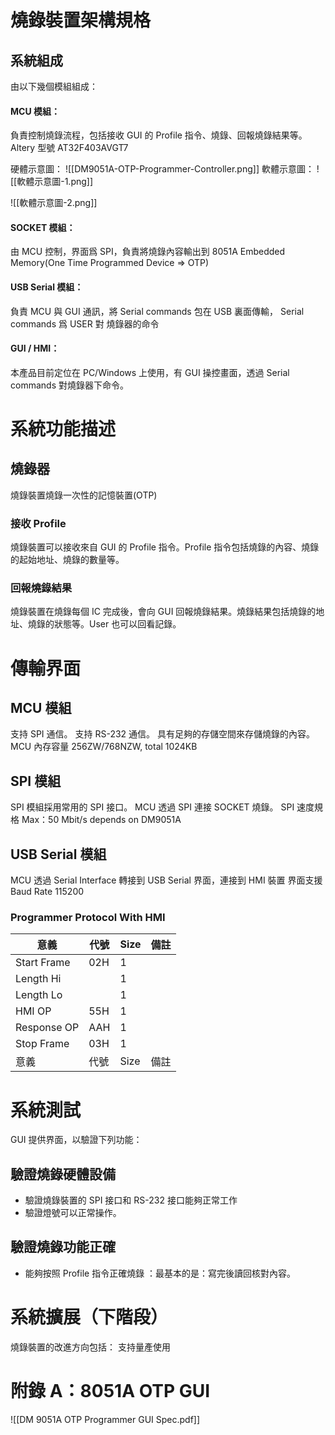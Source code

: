 
# 燒錄裝置架構規格

## 系統組成
由以下幾個模組組成：
#### MCU 模組：
負責控制燒錄流程，包括接收 GUI 的 Profile 指令、燒錄、回報燒錄結果等。
Altery 型號  AT32F403AVGT7

硬體示意圖：
![[DM9051A-OTP-Programmer-Controller.png]]
軟體示意圖：
![[軟體示意圖-1.png]]

![[軟體示意圖-2.png]]
#### SOCKET 模組：
由 MCU 控制，界面爲 SPI，負責將燒錄內容輸出到 8051A Embedded Memory(One Time Programmed Device => OTP)
#### USB Serial 模組：
負責 MCU 與 GUI 通訊，將 Serial commands 包在 USB 裏面傳輸， Serial commands 爲 USER 對 燒錄器的命令
#### GUI / HMI：
本產品目前定位在 PC/Windows 上使用，有 GUI 操控畫面，透過 Serial commands 對燒錄器下命令。

# 系統功能描述
## 燒錄器
燒錄裝置燒錄一次性的記憶裝置(OTP)
### 接收 Profile
燒錄裝置可以接收來自 GUI 的 Profile 指令。Profile 指令包括燒錄的內容、燒錄的起始地址、燒錄的數量等。
### 回報燒錄結果
燒錄裝置在燒錄每個 IC 完成後，會向 GUI 回報燒錄結果。燒錄結果包括燒錄的地址、燒錄的狀態等。User 也可以回看記錄。


# 傳輸界面
## MCU 模組
支持 SPI 通信。
支持 RS-232 通信。
具有足夠的存儲空間來存儲燒錄的內容。MCU 內存容量 256ZW/768NZW, total 1024KB
## SPI 模組
SPI 模組採用常用的 SPI 接口。
MCU 透過 SPI 連接 SOCKET 燒錄。
SPI 速度規格 Max：50 Mbit/s depends on DM9051A
## USB Serial 模組
MCU 透過 Serial Interface 轉接到 USB Serial 界面，連接到 HMI 裝置
界面支援 Baud Rate 115200

### Programmer Protocol With HMI

|意義|代號|Size|備註|
|---|---|---|---|
|Start Frame|02H|1||
|Length Hi||1||
|Length Lo||1||
|HMI OP|55H|1||
|Response OP|AAH|1||
|Stop Frame|03H|1||
|意義|代號|Size|備註|


# 系統測試
GUI 提供界面，以驗證下列功能：
## 驗證燒錄硬體設備
+ 驗證燒錄裝置的 SPI 接口和 RS-232 接口能夠正常工作
+ 驗證燈號可以正常操作。
## 驗證燒錄功能正確
+ 能夠按照 Profile 指令正確燒錄 ：最基本的是：寫完後讀回核對內容。

# 系統擴展（下階段）
燒錄裝置的改進方向包括：
支持量產使用


# 附錄 A：8051A OTP GUI 
![[DM 9051A OTP Programmer GUI Spec.pdf]]